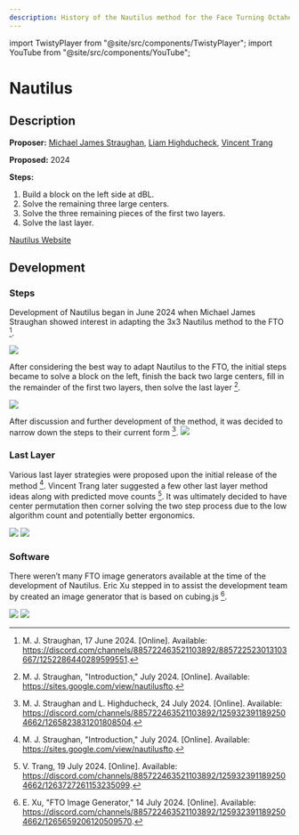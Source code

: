 ```yaml
---
description: History of the Nautilus method for the Face Turning Octahedron (FTO).
---
```


import TwistyPlayer from "@site/src/components/TwistyPlayer";
import YouTube from "@site/src/components/YouTube";

# Nautilus

<TwistyPlayer
 puzzle="fto"
 experimentalStickeringMaskOrbits="C4RNER:-III-I,CENTERS:-----III--III-----I--I--,EDGES:------------"
 controlPanel="none"
 cameraLatitude={35}
 cameraLongitude={0}
/>

## Description

**Proposer:** [Michael James Straughan](CubingContributors/MethodDevelopers.md#straughan-michael-james-athefre), [Liam Highducheck](CubingContributors/MethodDevelopers.md#highducheck-liam), [Vincent Trang](CubingContributors/MethodDevelopers.md#trang-vincent-trangium)

**Proposed:** 2024

**Steps:**

1. Build a block on the left side at dBL.
2. Solve the remaining three large centers.
3. Solve the three remaining pieces of the first two layers.
4. Solve the last layer.

[Nautilus Website](https://sites.google.com/view/nautilusfto)

## Development

### Steps

Development of Nautilus began in June 2024 when Michael James Straughan showed interest in adapting the 3x3 Nautilus method to the FTO [^straughan-2024-1].

![](img/Nautilus/Straughan1.png)

After considering the best way to adapt Nautilus to the FTO, the initial steps became to solve a block on the left, finish the back two large centers, fill in the remainder of the first two layers, then solve the last layer [^straughan-2024-2].

![](img/Nautilus/Straughan2.png)

After discussion and further development of the method, it was decided to narrow down the steps to their current form [^straughan-highducheck-2024].
![](img/Nautilus/Straughan3.png)

### Last Layer

Various last layer strategies were proposed upon the initial release of the method [^straughan-2024-2]. Vincent Trang later suggested a few other last layer method ideas along with predicted move counts [^trang-2024]. It was ultimately decided to have center permutation then corner solving the two step process due to the low algorithm count and potentially better ergonomics.

![](img/Nautilus/Straughan4.png)
![](img/Nautilus/Trang1.png)

### Software

There weren’t many FTO image generators available at the time of the development of Nautilus. Eric Xu stepped in to assist the development team by created an image generator that is based on cubing.js [^xu-2024].

![](img/Nautilus/Xu1.png)
![](img/Nautilus/Xu2.png)

[^straughan-2024-1]: M. J. Straughan, 17 June 2024. [Online]. Available: https://discord.com/channels/885722463521103892/885722523013103667/1252286440289599551.

[^straughan-2024-2]: M. J. Straughan, "Introduction," July 2024. [Online]. Available: https://sites.google.com/view/nautilusfto.

[^straughan-highducheck-2024]: M. J. Straughan and L. Highducheck, 24 July 2024. [Online]. Available: https://discord.com/channels/885722463521103892/1259323911892504662/1265823831201808504.

[^trang-2024]: V. Trang, 19 July 2024. [Online]. Available: https://discord.com/channels/885722463521103892/1259323911892504662/1263727261153235099.

[^xu-2024]: E. Xu, "FTO Image Generator," 14 July 2024. [Online]. Available: https://discord.com/channels/885722463521103892/1259323911892504662/1265659206120509570.